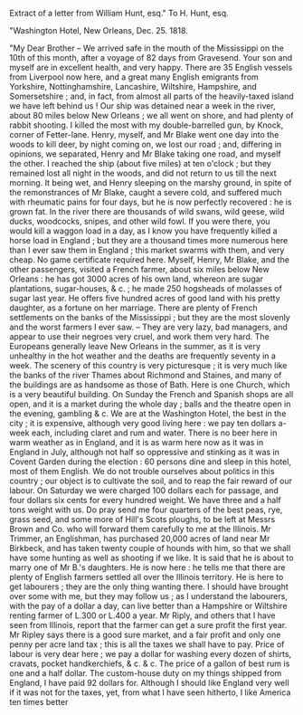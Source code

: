 Extract of a letter from William Hunt, esq." To H. Hunt, esq."Washington Hotel, New Orleans, Dec. 25. 1818."My Dear Brother  – We arrived safe in the mouth of the Mississippi on the 10th of this month, after a voyage of 82 days from Gravesend. Your son and myself are in excellent health, and very happy. There are 35 English vessels from Liverpool now here, and a great many English emigrants from Yorkshire, Nottinghamshire, Lancashire, Wiltshire, Hampshire, and Somersetshire ; and, in fact, from almost all parts of the heavily-taxed island we have left behind us ! Our ship was detained near a week in the river, about 80 miles below New Orleans ; we all went on shore, and had plenty of rabbit shooting. I killed the most with my double-barrelled gun, by Knock, corner of Fetter-lane. Henry, myself, and Mr Blake went one day into the woods to kill deer, by night coming on, we lost our road ; and, differing in opinions, we separated, Henry and Mr Blake taking one road, and myself the other. I reached the ship (about five miles) at ten o'clock ; but they remained lost all night in the woods, and did not return to us till the next morning. It being wet, and Henry sleeping on the marshy ground, in spite of the remonstrances of Mr Blake, caught a severe cold, and suffered much with rheumatic pains for four days, but he is now perfectly recovered : he is grown fat. In the river there are thousands of wild swans, wild geese, wild ducks, woodcocks, snipes, and other wild fowl. If you were there, you would kill a waggon load in a day, as I know you have frequently killed a horse load in England ; but they are a thousand times more numerous here than I ever saw them in England ; this market swarms with them, and very cheap. No game certificate required here. Myself, Henry, Mr Blake, and the other passengers, visited a French farmer, about six miles below New Orleans : he has got 3000 acres of his own land, whereon are sugar plantations, sugar-houses, & c. ; he made 250 hogsheads of molasses of sugar last year. He offers five hundred acres of good land with his pretty daughter, as a fortune on her marriage. There are plenty of French settlements on the banks of the Mississippi ; but they are the most slovenly and the worst farmers I ever saw. – They are very lazy, bad managers, and appear to use their negroes very cruel, and work them very hard. The Europeans generally leave New Orleans in the summer, as it is very unhealthy in the hot weather and the deaths are frequently seventy in a week. The scenery of this country is very picturesque ; it is very much like the banks of the river Thames about Richmond and Staines, and many of the buildings are as handsome as those of Bath. Here is one Church, which is a very beautiful building. On Sunday the French and Spanish shops are all open, and it is a market during the whole day ; balls and the theatre open in the evening, gambling & c. We are at the Washington Hotel, the best in the city ; it is expensive, although very good living here : we pay ten dollars a-week each, including claret and rum and water. There is no beer here in warm weather as in England, and it is as warm here now as it was in England in July, although not half so oppressive and stinking as it was in Covent Garden during the election : 60 persons dine and sleep in this hotel, most of them English. We do not trouble ourselves about politics in this country ; our object is to cultivate the soil, and to reap the fair reward of our labour. On Saturday we were charged 100 dollars each for passage, and four dollars six cents for every hundred weight. We have three and a half tons weight with us. Do pray send me four quarters of the best peas, rye, grass seed, and some more of Hill's Scots ploughs, to be left at Messrs Brown and Co. who will forward them carefully to me at the Illinois. Mr Trimmer, an Englishman, has purchased 20,000 acres of land near Mr Birkbeck, and has taken twenty couple of hounds with him, so that we shall have some hunting as well as shooting if we like. It is said that he is about to marry one of Mr B.'s daughters. He is now here : he tells me that there are plenty of English farmers settled all over the Illinois territory. He is here to get labourers ; they are the only thing wanting there. I should have brought over some with me, but they may follow us ; as I understand the labourers, with the pay of a dollar a day, can live better than a Hampshire or Wiltshire renting farmer of L.300 or L.400 a year. Mr Riply, and others that I have seen from Illinois, report that the farmer can get a sure profit the first year. Mr Ripley says there is a good sure market, and a fair profit and only one penny per acre land tax ; this is all the taxes we shall have to pay. Price of labour is very dear here ; we pay a dollar for washing every dozen of shirts, cravats, pocket handkerchiefs, & c. & c. The price of a gallon of best rum is one and a half dollar. The custom-house duty on my things shipped from England, I have paid 92 dollars for. Although I should like England very well if it was not for the taxes, yet, from what I have seen hitherto, I like America ten times better